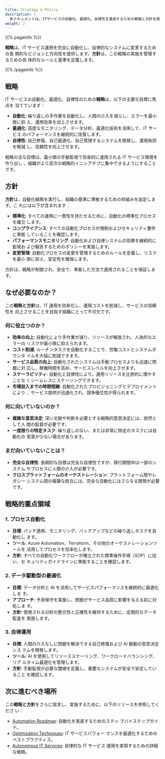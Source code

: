 ```yaml
---
title: Strategy & Policy
description: >
  本ドキュメントは、ITサービスの自動化、最適化、自律性を達成するための戦略と方針を説明します。
weight: 2
---
```


{{% pageinfo %}}

**戦略**は、IT サービス運用を完全に自動化し、自律的なシステムに変革するための長
期的なビジョンと方向性を提供します。**方針**は、この戦略の実施を管理するための具
体的なルールと基準を定義します。

{{% /pageinfo %}}

## 戦略

IT サービスの自動化、最適化、自律性のための**戦略**は、以下の主要な目標に焦点を
当てています：

- **自動化**: 繰り返しの手作業を自動化し、人間の介入を減らし、エラーを最小限に抑
  え、運用効率を向上させます。
- **最適化**: 高度なモニタリング、データ分析、最適化技術を活用して、IT サービス
  のパフォーマンスを継続的に改善します。
- **自律性**: 自己修復、自己最適化、自己管理するシステムを開発し、運用負担を軽減
  し、信頼性を向上させます。

戦略の主な目標は、最小限の手動監視で効率的に運用される IT サービス環境を作り出し
、組織がより高次の戦略的イニシアチブに集中できるようにすることです。

## 方針

**方針**は、自動化戦略を実行し、組織の基準に準拠するための枠組みを設定します。こ
れには以下が含まれます：

- **標準化**: すべての運用に一貫性を持たせるために、自動化の標準化プロセスを確立
  します。
- **コンプライアンス**: すべての自動化プロセスが規制およびセキュリティ要件に準拠
  していることを確認します。
- **パフォーマンスモニタリング**: 自動化および自律システムの効果を継続的に監視お
  よび報告するためのポリシーを実施します。
- **変更管理**: 自動化プロセスの変更を管理するためのルールを定義し、リスクを最小
  限に抑え、安定性を確保します。

方針は、戦略が制御され、安全で、準拠した方法で適用されることを保証します。

## なぜ必要なのか？

この**戦略と方針**は、IT 運用を効率化し、運用コストを削減し、サービスの信頼性を
向上させることを目指す組織にとって不可欠です。

### 何に役立つのか？

- **効率の向上**: 自動化により手作業が減り、リソースが解放され、人為的なエラーの
  リスクが最小限に抑えられます。
- **コスト削減**: ルーチンタスクを自動化することで、労働コストとシステムダウンタ
  イムを大幅に削減できます。
- **サービス品質の向上**: 自動化されたシステムは手動プロセスよりも迅速に問題に対
  応し、稼働時間を高め、サービスレベルを向上させます。
- **スケーラビリティ**: 自動化と自律性により、運用リソースを比例的に増やすことな
  くシームレスにスケーリングできます。
- **市場投入までの時間短縮**: 自動化されたプロビジョニングとデプロイメントにより
  、サービス提供が迅速化され、競争優位性が得られます。

### 何に向いていないのか？

- **複雑な意思決定**: 深い文脈や判断を必要とする戦略的意思決定には、依然として人
  間の監督が必要です。
- **一度限りの特定タスク**: 繰り返しのない、または非常に特定のタスクには自動化の
  恩恵が少ない場合があります。

### まだ向いていないことは？

- **完全な自律性**: 長期的な目標は完全な自律性ですが、移行期間中は一部のシステム
  やプロセスに人間の介入が必要です。
- **クロスプラットフォームのオーケストレーション**: プラットフォーム間やレガシー
  システム間の複雑な統合には、完全な自動化にはさらなる開発が必要です。

## 戦略的重点領域

### 1. プロセス自動化

- **目標**: パッチ適用、モニタリング、バックアップなどの繰り返しタスクを自動化し
  ます。
- **ツール**: Azure Automation、Terraform、その他のオーケストレーションツールを
  活用してプロセスを効率化します。
- **方針**: すべての自動化ワークフローが確立された標準操作手順（SOP）に従い、セ
  キュリティガイドラインに準拠することを確認します。

### 2. データ駆動型の最適化

- **目標**: データ分析と AI を活用してサービスパフォーマンスを継続的に最適化しま
  す。
- **アプローチ**: 予測保守を実施し、問題がサービス品質に影響を与える前に対処しま
  す。
- **方針**: 使用される分析の整合性と正確性を維持するために、定期的なデータ監査を
  実施します。

### 3. 自律運用

- **目標**: 人間の介入なしに問題を解決できる自己修復および AI 駆動の意思決定シス
  テムを開発します。
- **ツール**: AI を使用してリソーススケーリング、ワークロードバランシング、リア
  ルタイム最適化を管理します。
- **方針**: 手動監視が必要な閾値を定義し、重要なシステムが安全で安定していること
  を確認します。

## 次に進むべき場所

この**戦略と方針**をさらに探求し、実施するために、以下のリソースを参照してくださ
い：

- [Automation Roadmap](/docs/automation-roadmap/): 自動化を実装するためのステッ
  プバイステップガイド。
- [Optimization Techniques](/docs/optimization-techniques/): IT サービスパフォー
  マンスを最適化するためのベストプラクティス。
- [Autonomous IT Services](/docs/autonomous-it-services/): 自律的な IT サービス
  運用を実現するための詳細な戦略。
